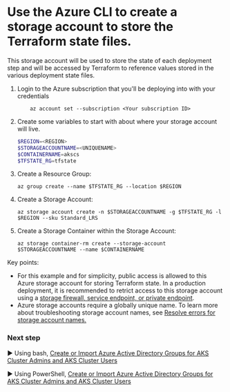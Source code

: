 # Use the Azure CLI to create a storage account to store the Terraform state files.
This storage account will be used to store the state of each deployment step and will be accessed by Terraform to reference values stored in the various deployment state files.

1. Login to the Azure subscription that you'll be deploying into with your credentials
   ``` az login 
       az account set --subscription <Your subscription ID> 
   ```
2. Create some variables to start with about where your storage account will live.
    ```Powershell
    $REGION=<REGION>
    $STORAGEACCOUNTNAME=<UNIQUENAME>
    $CONTAINERNAME=akscs
    $TFSTATE_RG=tfstate
    ```
3. Create a Resource Group:
    ```
    az group create --name $TFSTATE_RG --location $REGION
    ```

4. Create a Storage Account:
    ```
    az storage account create -n $STORAGEACCOUNTNAME -g $TFSTATE_RG -l $REGION --sku Standard_LRS
    ```

5. Create a Storage Container within the Storage Account:

    ```
    az storage container-rm create --storage-account $STORAGEACCOUNTNAME --name $CONTAINERNAME
    ```

Key points:

* For this example and for simplicity, public access is allowed to this Azure storage account for storing Terraform state. In a production deployment, it is recommended to retrict access to this storage account using a [storage firewall, service endpoint, or private endpoint](https://learn.microsoft.com/azure/storage/common/storage-network-security).
* Azure storage accounts require a globally unique name. To learn more about troubleshooting storage account names, see [Resolve errors for storage account names.](https://learn.microsoft.com/azure/azure-resource-manager/templates/error-storage-account-name)

### Next step

:arrow_forward: Using bash, [Create or Import Azure Active Directory Groups for AKS Cluster Admins and AKS Cluster Users](./03-aad.md)

:arrow_forward: Using PowerShell, [Create or Import Azure Active Directory Groups for AKS Cluster Admins and AKS Cluster Users](./03-win-aad-import.md)